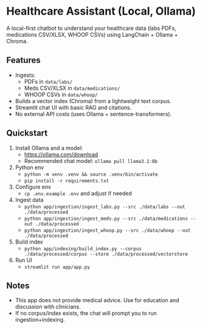 # Healthcare Assistant (Local, Ollama)

A local-first chatbot to understand your healthcare data (labs PDFs, medications CSV/XLSX, WHOOP CSVs) using LangChain + Ollama + Chroma.

## Features
- Ingests:
  - PDFs in `data/labs/`
  - Meds CSV/XLSX in `data/medications/`
  - WHOOP CSVs in `data/whoop/`
- Builds a vector index (Chroma) from a lightweight text corpus.
- Streamlit chat UI with basic RAG and citations.
- No external API costs (uses Ollama + sentence-transformers).

## Quickstart
1. Install Ollama and a model:
   - https://ollama.com/download
   - Recommended chat model: `ollama pull llama3.1:8b`
2. Python env
   - `python -m venv .venv && source .venv/bin/activate`
   - `pip install -r requirements.txt`
3. Configure env
   - `cp .env.example .env` and adjust if needed
4. Ingest data
   - `python app/ingestion/ingest_labs.py --src ./data/labs --out ./data/processed`
   - `python app/ingestion/ingest_meds.py --src ./data/medications --out ./data/processed`
   - `python app/ingestion/ingest_whoop.py --src ./data/whoop --out ./data/processed`
5. Build index
   - `python app/indexing/build_index.py --corpus ./data/processed/corpus --store ./data/processed/vectorstore`
6. Run UI
   - `streamlit run app/app.py`

## Notes
- This app does not provide medical advice. Use for education and discussion with clinicians.
- If no corpus/index exists, the chat will prompt you to run ingestion+indexing.
